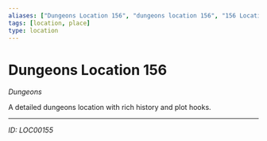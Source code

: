 ```yaml
---
aliases: ["Dungeons Location 156", "dungeons location 156", "156 Location Dungeons"]
tags: [location, place]
type: location
---
```


# Dungeons Location 156

*Dungeons*

A detailed dungeons location with rich history and plot hooks.

---
*ID: LOC00155*